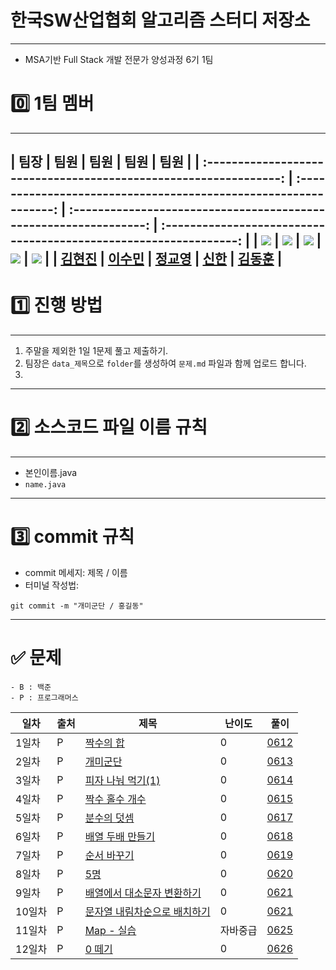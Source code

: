 # 한국SW산업협회 알고리즘 스터디 저장소
---
- MSA기반 Full Stack 개발 전문가 양성과정 6기  1팀
# 0️⃣ 1팀 멤버
---


|                                팀장                                 |                                팀원                                |                                팀원                                 |                                팀원                                 |                                팀원                                 |
| :---------------------------------------------------------------: | :--------------------------------------------------------------: | :---------------------------------------------------------------: | :---------------------------------------------------------------: |
| <img src="https://avatars.githubusercontent.com/u/149029049?v=4"> | <img src="https://avatars.githubusercontent.com/u/81737413?v=4"> | <img src="https://avatars.githubusercontent.com/u/100822143?v=4"> | <img src="https://avatars.githubusercontent.com/u/131014787?v=4"> | <img src ="https://avatars.githubusercontent.com/u/100128899?v=4"> | 
|                   [김현진](https://github.com/0515khj)                    |            [이수민](https://github.com/vsuminv)             |                [정교영](https://github.com/jgy0917)                |                  [신한](https://github.com/ruukr8080)                   |            [김동훈](https://github.com/zoown12)	             |
---

# 1️⃣ 진행 방법
---
1. 주말을 제외한 1일 1문제 풀고 제출하기.
2. 팀장은 `data_제목`으로  `folder`를 생성하여 `문제.md` 파일과 함께 업로드 합니다.
3. 
---
# 2️⃣ 소스코드 파일 이름 규칙
---
- 본인이름.java
- `name.java`  
---
# 3️⃣ commit 규칙

- commit 메세지: 제목 / 이름 
- 터미널 작성법:

```
git commit -m "개미군단 / 홍길동"
```
---

# ✅ 문제

	- B : 백준
    - P : 프로그래머스

| 일차  | 출처  | 제목                                                                              | 난이도 | 풀이                                                               |
| --- | --- | ------------------------------------------------------------------------------- | --- | --------------------------------------------------------------------- |
| 1일차 | P   | [짝수의 합](https://school.programmers.co.kr/learn/courses/30/lessons/120831)       | 0   | [0612](https://github.com/vsuminv/Algorithm_Study/tree/main/0612_짝수의_합) |
| 2일차 | P   | [개미군단](https://school.programmers.co.kr/learn/courses/30/lessons/120837)        | 0   | [0613](https://github.com/vsuminv/Algorithm_Study/tree/main/0613_개미군단(1)) |
| 3일차 | P   | [피자 나눠 먹기(1)](https://school.programmers.co.kr/learn/courses/30/lessons/120814) | 0   | [0614](https://github.com/vsuminv/Algorithm_Study/tree/main/0614_피자나눠먹기(1)) |
| 4일차 | P   | [짝수 홀수 개수](https://school.programmers.co.kr/learn/courses/30/lessons/120824)    | 0   | [0615](https://github.com/vsuminv/Algorithm_Study/tree/main/0615_짝수_홀수_개수) |
| 5일차 | P   | [분수의 덧셈](https://school.programmers.co.kr/learn/courses/30/lessons/120808)    | 0   | [0617](https://github.com/vsuminv/Algorithm_Study/tree/main/0617_분수의덧셈) |
| 6일차 | P   | [배열 두배 만들기](https://school.programmers.co.kr/learn/courses/30/lessons/120809) | 0 | [0618](https://github.com/vsuminv/Algorithm_Study/tree/main/0618_배열%두%배%만들기) |
| 7일차 | P   | [순서 바꾸기](https://school.programmers.co.kr/learn/courses/30/lessons/181891)    | 0   | [0619](https://github.com/vsuminv/Algorithm_Study/tree/main/0619_순서%20바꾸기) |
| 8일차 | P   | [5명](https://school.programmers.co.kr/learn/courses/30/lessons/181886)    | 0   | [0620](https://github.com/vsuminv/Algorithm_Study/tree/main/0620_5명씩) |
| 9일차 | P   | [배열에서 대소문자 변환하기](https://school.programmers.co.kr/learn/courses/30/lessons/181875)    | 0   | [0621](https://github.com/vsuminv/Algorithm_Study/tree/main/0621_배열에서%20대소문자%20변환하기) |
| 10일차 | P   | [문자열 내림차순으로 배치하기](https://school.programmers.co.kr/learn/courses/30/lessons/12917) | 0   | [0621](https://github.com/vsuminv/Algorithm_Study/tree/main/0621_배열에서%20대소문자%20변환하기) |
| 11일차 | P   | [Map - 실습](https://school.programmers.co.kr/learn/courses/9/lessons/406) |  자바중급  | [0625](https://github.com/vsuminv/Algorithm_Study/tree/main/0625_Map%EC%8B%A4%EC%8A%B5) |
| 12일차 | P   | [0 떼기](https://school.programmers.co.kr/learn/courses/30/lessons/181847?language=java) | 0  | [0626](https://github.com/vsuminv/Algorithm_Study/tree/main/0626_0%20%EB%96%BC%EA%B8%B0) |




